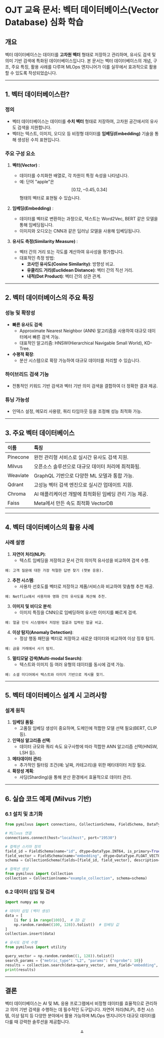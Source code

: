 # OJT 교육 문서: 벡터 데이터베이스(Vector Database) 심화 학습

## **개요**

벡터 데이터베이스는 데이터를 **고차원 벡터** 형태로 저장하고 관리하며, 유사도 검색 및 의미 기반 검색에 특화된 데이터베이스입니다. 본 문서는 벡터 데이터베이스의 개념, 구조, 주요 특징, 활용 사례를 다루며 MLOps 엔지니어가 이를 실무에서 효과적으로 활용할 수 있도록 작성되었습니다.

---

## **1. 벡터 데이터베이스란?**

### 정의

- 벡터 데이터베이스는 데이터를 **수치 벡터** 형태로 저장하여, 고차원 공간에서의 유사도 검색을 지원합니다.
- 벡터는 텍스트, 이미지, 오디오 등 비정형 데이터를 **임베딩(Embedding)** 기술을 통해 생성된 수치 표현입니다.


### 주요 구성 요소

1. **벡터(Vector)** :
    - 데이터를 수치화한 배열로, 각 차원이 특정 속성을 나타냅니다.
    - 예: 단어 "apple"은 
$$
[0.12, -0.45, 0.34]
$$ 
형태의 벡터로 표현될 수 있습니다.

2. **임베딩(Embedding)** :
    - 데이터를 벡터로 변환하는 과정으로, 텍스트는 Word2Vec, BERT 같은 모델을 통해 임베딩됩니다.
    - 이미지와 오디오는 CNN과 같은 딥러닝 모델을 사용해 임베딩됩니다.
3. **유사도 측정(Similarity Measure)** :
    - 벡터 간의 거리 또는 각도를 계산하여 유사성을 평가합니다.
    - 대표적인 측정 방법:
        - **코사인 유사도(Cosine Similarity)**: 방향성 비교.
        - **유클리드 거리(Euclidean Distance)**: 벡터 간의 직선 거리.
        - **내적(Dot Product)**: 벡터 간의 상관 관계.

---

## **2. 벡터 데이터베이스의 주요 특징**

### 성능 및 확장성

- **빠른 유사도 검색**:
    - Approximate Nearest Neighbor (ANN) 알고리즘을 사용하여 대규모 데이터에서 빠른 검색 가능.
    - 대표적인 알고리즘: HNSW(Hierarchical Navigable Small World), KD-Tree.
- **수평적 확장**:
    - 분산 시스템으로 확장 가능하여 대규모 데이터를 처리할 수 있습니다.


### 하이브리드 검색 기능

- 전통적인 키워드 기반 검색과 벡터 기반 의미 검색을 결합하여 더 정확한 결과 제공.


### 튜닝 가능성

- 인덱스 설정, 메모리 사용량, 쿼리 타임아웃 등을 조정해 성능 최적화 가능.

---

## **3. 주요 벡터 데이터베이스**

| 이름       | 특징                               |
| :------- | :------------------------------- |
| Pinecone | 완전 관리형 서비스로 실시간 유사도 검색 지원.       |
| Milvus   | 오픈소스 솔루션으로 대규모 데이터 처리에 최적화됨.     |
| Weaviate | GraphQL 기반으로 다양한 ML 모델과 통합 가능.   |
| Qdrant   | 고성능 벡터 검색 엔진으로 실시간 업데이트 지원.      |
| Chroma   | AI 애플리케이션 개발에 최적화된 임베딩 관리 기능 제공. |
| Faiss    | Meta에서 만든 속도 최적화 VectorDB        |

---

## **4. 벡터 데이터베이스의 활용 사례**

### 사례 설명

1. **자연어 처리(NLP)**:
    - 텍스트 임베딩을 저장하고 문서 간의 의미적 유사성을 비교하여 검색 수행.

```plaintext
예: 고객 질문에 대한 가장 적절한 답변 찾기 (챗봇 응용).
```

2. **추천 시스템**:
    - 사용자 선호도를 벡터로 저장하고 제품/서비스와 비교하여 맞춤형 추천 제공.

```plaintext
예: Netflix에서 사용자와 영화 간의 유사도를 계산해 추천.
```

3. **이미지 및 비디오 분석**:
    - 이미지 특징을 CNN으로 임베딩하여 유사한 이미지를 빠르게 검색.

```plaintext
예: 얼굴 인식 시스템에서 저장된 얼굴과 입력된 얼굴 비교.
```

4. **이상 탐지(Anomaly Detection)**:
    - 정상 행동 패턴을 벡터로 저장하고 새로운 데이터와 비교하여 이상 징후 탐지.

```plaintext
예: 금융 거래에서 사기 탐지.
```

5. **멀티모달 검색(Multi-modal Search)**:
    - 텍스트와 이미지 등 여러 유형의 데이터를 동시에 검색 가능.

```plaintext
예: 소셜 미디어에서 텍스트와 이미지 기반으로 게시물 찾기.
```


---

## **5. 벡터 데이터베이스 설계 시 고려사항**

### 설계 원칙

1. **임베딩 품질**:
    - 고품질 임베딩 생성이 중요하며, 도메인에 적합한 모델 선택 필요(BERT, CLIP 등).
2. **인덱싱 알고리즘 선택**:
    - 데이터 규모와 쿼리 속도 요구사항에 따라 적합한 ANN 알고리즘 선택(HNSW, LSH 등).
3. **메타데이터 관리**:
    - 추가적인 필터링 조건(예: 날짜, 카테고리)을 위한 메타데이터 저장 필요.
4. **확장성 계획**:
    - 샤딩(Sharding)을 통해 분산 환경에서 효율적으로 데이터 관리.

---

## **6. 실습 코드 예제 (Milvus 기반)**

### 6.1 설치 및 초기화

```python
from pymilvus import connections, CollectionSchema, FieldSchema, DataType

# Milvus 연결
connections.connect(host="localhost", port="19530")

# 컬렉션 스키마 정의
field_id = FieldSchema(name="id", dtype=DataType.INT64, is_primary=True)
field_vector = FieldSchema(name="embedding", dtype=DataType.FLOAT_VECTOR, dim=128)
schema = CollectionSchema(fields=[field_id, field_vector], description="Example collection")

# 컬렉션 생성
from pymilvus import Collection
collection = Collection(name="example_collection", schema=schema)
```


### 6.2 데이터 삽입 및 검색

```python
import numpy as np

# 데이터 삽입 (벡터 생성)
data = [
    [i for i in range(100)],  # ID 값
    np.random.random((100, 128)).tolist()  # 임베딩 값
]
collection.insert(data)

# 유사도 검색 수행
from pymilvus import utility

query_vector = np.random.random((1, 128)).tolist()
search_params = {"metric_type": "L2", "params": {"nprobe": 10}}
results = collection.search(data=query_vector, anns_field="embedding", param=search_params, limit=5)
print(results)
```

---

## 결론

벡터 데이터베이스는 AI 및 ML 응용 프로그램에서 비정형 데이터를 효율적으로 관리하고 의미 기반 검색을 수행하는 데 필수적인 도구입니다. 자연어 처리(NLP), 추천 시스템, 이상 탐지 등 다양한 분야에서 활용 가능하며 MLOps 엔지니어가 대규모 데이터를 다룰 때 강력한 솔루션을 제공합니다.

<div style="text-align: center">⁂</div>

[^1]: https://www.instaclustr.com/education/vector-databases-explained-use-cases-algorithms-and-key-features/

[^2]: https://www.databricks.com/glossary/vector-database

[^3]: https://nexla.com/ai-infrastructure/vector-databases/

[^4]: https://www.instaclustr.com/education/vector-database-13-use-cases-from-traditional-to-next-gen/

[^5]: https://www.cloudraft.io/blog/top-5-vector-databases

[^6]: https://www.instaclustr.com/education/top-10-open-source-vector-databases/

[^7]: https://www.decube.io/post/vector-database-concept

[^8]: https://www.cybrosys.com/blog/what-is-a-vector-database-and-it-s-top-7-key-features

[^9]: https://en.wikipedia.org/wiki/Vector_database

[^10]: https://www.oracle.com/pl/database/vector-database/

[^11]: https://www.youtube.com/watch?v=t9IDoenf-lo

[^12]: https://myscale.com/blog/key-features-vector-databases-developers/

[^13]: https://www.mongodb.com/resources/basics/vector-databases

[^14]: https://www.ibm.com/think/topics/vector-database

[^15]: https://www.oracle.com/gr/database/vector-database/

[^16]: https://learn.microsoft.com/en-us/data-engineering/playbook/solutions/vector-database/

[^17]: https://blog.det.life/vector-database-concepts-and-examples-f73d7e683d3e

[^18]: https://thedataquarry.com/blog/vector-db-2

[^19]: https://datascience.stackexchange.com/questions/123181/how-do-vector-databases-work-for-the-lay-coder

[^20]: https://www.cloudflare.com/learning/ai/what-is-vector-database/

[^21]: https://www.intersystems.com/resources/what-are-vector-databases-and-how-do-they-work/

[^22]: https://www.youtube.com/watch?v=dN0lsF2cvm4

[^23]: https://www.pinecone.io/learn/vector-database/

[^24]: https://www.deeplearning.ai/short-courses/building-applications-vector-databases/

[^25]: https://stackoverflow.blog/2023/10/09/from-prototype-to-production-vector-databases-in-generative-ai-applications/

[^26]: https://www.linkedin.com/pulse/top-8-vector-database-use-cases-2023-sarfraz-nawaz

[^27]: https://qdrant.tech/use-cases/

[^28]: https://lakefs.io/blog/12-vector-databases-2023/

[^29]: https://www.techtarget.com/searchdatamanagement/tip/Top-industry-use-cases-for-vector-databases

[^30]: https://weaviate.io/blog/what-is-a-vector-database

[^31]: https://www.rockset.com/blog/5-use-cases-for-vector-search/

[^32]: https://www.contentful.com/blog/what-are-vector-databases/

[^33]: https://qdrant.tech/articles/what-is-a-vector-database/

[^34]: https://www.timescale.com/blog/how-to-choose-a-vector-database

[^35]: https://www.reddit.com/r/rust/comments/18bradi/building_an_open_source_vector_database_looking/

[^36]: https://myscale.com/blog/develop-vector-database-best-practices/

[^37]: https://milvus.io/blog/deep-dive-1-milvus-architecture-overview.md

[^38]: https://dev.to/sebastiandevelops/understanding-vector-databases-a-beginners-guide-20nj

[^39]: https://www.elastic.co/blog/how-to-choose-a-vector-database

[^40]: https://zilliz.com/learn/what-is-vector-database

[^41]: https://www.youtube.com/watch?v=8KrTO9bS91s

[^42]: https://www.pinecone.io/learn/an-opinionated-checklist-to-choose-a-vector-database/

[^43]: https://qdrant.tech

[^44]: https://milvus.io

[^45]: https://db-engines.com/en/ranking/vector+dbms

[^46]: https://www.reddit.com/r/LangChain/comments/170jigz/my_strategy_for_picking_a_vector_database_a/

[^47]: https://media.datacamp.com/legacy/v1694512267/image4_fb2b10e9ca.png?sa=X\&ved=2ahUKEwieh4un2YiMAxWW1DgGHTpoIrAQ_B16BAgHEAI

[^48]: https://www.splunk.com/en_us/blog/learn/vector-databases.html

[^49]: https://www.elastic.co/what-is/vector-database

[^50]: https://aws.amazon.com/what-is/vector-databases/

[^51]: https://docs.langflow.org/components-vector-stores

[^52]: https://aerospike.com/blog/what-is-vector-database/

[^53]: https://www.algolia.com/blog/ai/how-does-a-vector-database-work-a-quick-tutorial

[^54]: https://www.v7labs.com/blog/vector-databases

[^55]: https://lakefs.io/blog/what-is-vector-databases/

[^56]: https://research.aimultiple.com/vector-database-use-cases/

[^57]: https://www.datacamp.com/blog/the-top-5-vector-databases

[^58]: https://zilliz.com/learn/beginner-guide-to-implementing-vector-databases

[^59]: https://docs.datarobot.com/en/docs/gen-ai/vector-database/vector-dbs.html

[^60]: https://www.digitalocean.com/community/conceptual-articles/how-to-choose-the-right-vector-database

[^61]: https://www.linkedin.com/pulse/vector-databases-demystified-part-2-building-your-own-adie-kaye

[^62]: https://www.techtarget.com/searchdatamanagement/tip/Top-vector-database-options-for-similarity-searches

